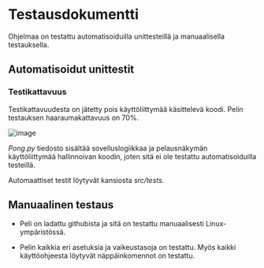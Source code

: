 # Testausdokumentti
Ohjelmaa on testattu automatisoiduilla unittesteillä ja manuaalisella testauksella.

## Automatisoidut unittestit


### Testikattavuus
Testikattavuudesta on jätetty pois käyttöliittymää käsittelevä koodi. Pelin testauksen haaraumakattavuus on 70%. 

![image](https://user-images.githubusercontent.com/128046458/236689280-803dfad0-967c-48b9-a7a5-6103988799b1.png)

*Pong.py* tiedosto sisältää sovelluslogiikkaa ja pelausnäkymän käyttöliittymää hallinnoivan koodin, joten sitä ei ole testattu automatisoiduilla testeillä. 

Automaattiset testit löytyvät kansiosta *src/tests.*

## Manuaalinen testaus

* Peli on ladattu githubista ja sitä on testattu manuaalisesti Linux-ympäristössä.

* Pelin kaikkia eri asetuksia ja vaikeustasoja on testattu. Myös kaikki käyttöohjeesta löytyvät näppäinkomennot on testattu.

